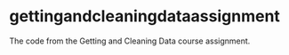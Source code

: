 gettingandcleaningdataassignment
================================

The code from the Getting and Cleaning Data course assignment.
